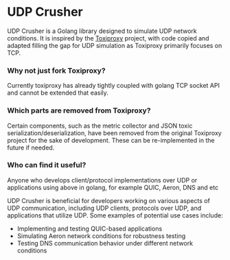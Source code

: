 # UDP Crusher

UDP Crusher is a Golang library designed to simulate UDP network conditions. It is inspired by the [Toxiproxy](https://github.com/Shopify/toxiproxy) project, with code copied and adapted filling the gap for UDP simulation as Toxiproxy primarily focuses on TCP.

### Why not just fork Toxiproxy?

Currently toxiproxy has already tightly coupled with golang TCP socket API and cannot be extended that easily.

### Which parts are removed from Toxiproxy?

Certain components, such as the metric collector and JSON toxic serialization/deserialization, have been removed from the original Toxiproxy project for the sake of development. These can be re-implemented in the future if needed.

### Who can find it useful?

Anyone who develops client/protocol implementations over UDP or applications using above in golang, for example QUIC, Aeron, DNS and etc

UDP Crusher is beneficial for developers working on various aspects of UDP communication, including UDP clients, protocols over UDP, and applications that utilize UDP. Some examples of potential use cases include:

- Implementing and testing QUIC-based applications
- Simulating Aeron network conditions for robustness testing
- Testing DNS communication behavior under different network conditions
